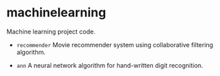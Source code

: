# machinelearning
Machine learning project code.

- `recommender`
Movie recommender system using collaborative filtering algorithm.

- `ann`
A neural network algorithm for hand-written digit recognition.


